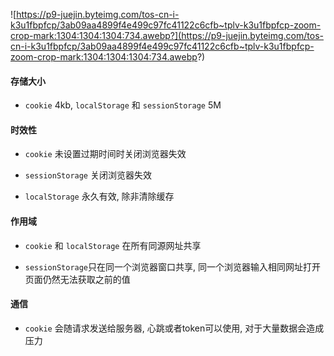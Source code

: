 ![https://p9-juejin.byteimg.com/tos-cn-i-k3u1fbpfcp/3ab09aa4899f4e499c97fc41122c6cfb~tplv-k3u1fbpfcp-zoom-crop-mark:1304:1304:1304:734.awebp?](https://p9-juejin.byteimg.com/tos-cn-i-k3u1fbpfcp/3ab09aa4899f4e499c97fc41122c6cfb~tplv-k3u1fbpfcp-zoom-crop-mark:1304:1304:1304:734.awebp?)

#### 存储大小

- `cookie` 4kb, `localStorage` 和 `sessionStorage` 5M

#### 时效性

- `cookie` 未设置过期时间时关闭浏览器失效

- `sessionStorage` 关闭浏览器失效

- `localStorage` 永久有效, 除非清除缓存

#### 作用域

- `cookie` 和 `localStorage` 在所有同源网址共享

- `sessionStorage`只在同一个浏览器窗口共享, 同一个浏览器输入相同网址打开页面仍然无法获取之前的值

#### 通信


- `cookie` 会随请求发送给服务器, 心跳或者token可以使用, 对于大量数据会造成压力
